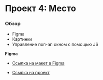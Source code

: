 # Проект 4: Место

### Обзор

* Figma
* Картинки
* Управление поп-ап окном с помощью JS

**Figma**

* [Ссылка на макет в Figma](https://www.figma.com/file/StZjf8HnoeLdiXS7dYrLAh/JavaScript.-Sprint-4)

* [Ссылка на проект](https://gregorysemenov.github.io/mesto/)
